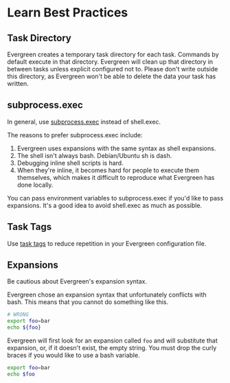 # Learn Best Practices

## Task Directory

Evergreen creates a temporary task directory for each task. Commands by default execute in that directory. Evergreen will clean up that directory in between tasks unless explicit configured not to. Please don't write outside this directory, as Evergreen won't be able to delete the data your task has written.

## subprocess.exec

In general, use [subprocess.exec](02-Project-Commands.md#subprocessexec) instead of shell.exec.

The reasons to prefer subprocess.exec include:
1. Evergreen uses expansions with the same syntax as shell expansions.
2. The shell isn't always bash. Debian/Ubuntu sh is dash.
3. Debugging inline shell scripts is hard.
4. When they're inline, it becomes hard for people to execute them themselves, which makes it difficult to reproduce what Evergreen has done locally.

You can pass environment variables to subprocess.exec if you'd like to pass expansions. It's a good idea to avoid shell.exec as much as possible.

## Task Tags

Use [task tags](01-Project-Configuration-Files.md#task-and-variant-tags) to reduce repetition in your Evergreen configuration file.

## Expansions

Be cautious about Evergreen's expansion syntax.

Evergreen chose an expansion syntax that unfortunately conflicts with bash. This means that you cannot do something like this.

```bash
# WRONG
export foo=bar
echo ${foo}
```

Evergreen will first look for an expansion called `foo` and will substitute that expansion, or, if it doesn't exist, the empty string. You must drop the curly braces if you would like to use a bash variable.

```bash
export foo=bar
echo $foo
```
